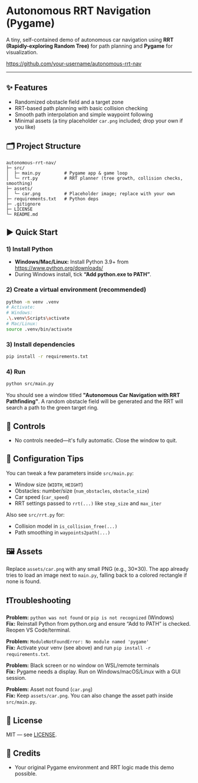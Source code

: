 # Autonomous RRT Navigation (Pygame)

A tiny, self-contained demo of autonomous car navigation using **RRT (Rapidly-exploring Random Tree)** for path planning and **Pygame** for visualization.

https://github.com/your-username/autonomous-rrt-nav

---

## ✨ Features
- Randomized obstacle field and a target zone
- RRT-based path planning with basic collision checking
- Smooth path interpolation and simple waypoint following
- Minimal assets (a tiny placeholder `car.png` included; drop your own if you like)

## 🗂 Project Structure
```
autonomous-rrt-nav/
├─ src/
│  ├─ main.py         # Pygame app & game loop
│  └─ rrt.py          # RRT planner (tree growth, collision checks, smoothing)
├─ assets/
│  └─ car.png         # Placeholder image; replace with your own
├─ requirements.txt   # Python deps
├─ .gitignore
├─ LICENSE
└─ README.md
```

## ▶️ Quick Start

### 1) Install Python
- **Windows/Mac/Linux:** Install Python 3.9+ from https://www.python.org/downloads/
- During Windows install, tick **“Add python.exe to PATH”**.

### 2) Create a virtual environment (recommended)
```bash
python -m venv .venv
# Activate:
# Windows:
.\.venv\Scripts\activate
# Mac/Linux:
source .venv/bin/activate
```

### 3) Install dependencies
```bash
pip install -r requirements.txt
```

### 4) Run
```bash
python src/main.py
```

You should see a window titled **"Autonomous Car Navigation with RRT Pathfinding"**. A random obstacle field will be generated and the RRT will search a path to the green target ring.

## 🧩 Controls
- No controls needed—it's fully automatic. Close the window to quit.

## 🔧 Configuration Tips
You can tweak a few parameters inside `src/main.py`:
- Window size (`WIDTH`, `HEIGHT`)
- Obstacles: number/size (`num_obstacles`, `obstacle_size`)
- Car speed (`car_speed`)
- RRT settings passed to `rrt(...)` like `step_size` and `max_iter`

Also see `src/rrt.py` for:
- Collision model in `is_collision_free(...)`
- Path smoothing in `waypoints2path(...)`

## 🖼️ Assets
Replace `assets/car.png` with any small PNG (e.g., 30×30). The app already tries to load an image next to `main.py`, falling back to a colored rectangle if none is found.

## ❗Troubleshooting

**Problem:** `python was not found` or `pip is not recognized` (Windows)  
**Fix:** Reinstall Python from python.org and ensure “Add to PATH” is checked. Reopen VS Code/terminal.

**Problem:** `ModuleNotFoundError: No module named 'pygame'`  
**Fix:** Activate your venv (see above) and run `pip install -r requirements.txt`.

**Problem:** Black screen or no window on WSL/remote terminals  
**Fix:** Pygame needs a display. Run on Windows/macOS/Linux with a GUI session.

**Problem:** Asset not found (`car.png`)  
**Fix:** Keep `assets/car.png`. You can also change the asset path inside `src/main.py`.

## 📝 License
MIT — see [LICENSE](./LICENSE).

## 🙌 Credits
- Your original Pygame environment and RRT logic made this demo possible.
